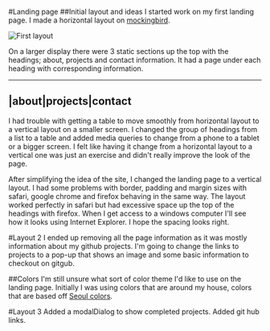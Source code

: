 #Landing page
##Initial layout and ideas
I started work on my first landing page. I made a horizontal layout on [mockingbird](https://gomockingbird.com).

![First layout](/images/layout1.png)

On a larger display there were 3 static sections up the top with the headings; about, projects and contact information.
It had a page under each heading with corresponding information.

---
|about|projects|contact
---

I had trouble with getting a table to move smoothly from horizontal layout to a vertical layout on a smaller screen. I changed the group of headings from a list to a table and added media queries to change from a phone to
a tablet or a bigger screen. I felt like having it change from a horizontal layout to a vertical one was just an exercise and didn't really improve the look of the page.

After simplifying the idea of the site, I changed the landing page to a vertical layout. I had some problems with border, padding and margin sizes with safari, google chrome and firefox behaving in the same way.
The layout worked perfectly in safari but had excessive space up the top of the headings with firefox. When I get access to a windows computer I'll see how it looks using Internet Explorer. I hope the spacing looks right.

#Layout 2
I ended up removing all the page information as it was mostly information about my
github projects. I'm going to change the links to projects to a pop-up that shows an
image and some basic information to checkout on gitgub.

##Colors
I'm still unsure what sort of color theme I'd like to use on the landing page. Initially I was using colors that are around my house, colors that are based off [Seoul colors](http://www.seoul.go.kr/v2012/seoul/symbol/color.html).

#Layout 3
Added a modalDialog to show completed projects. Added git hub links.
